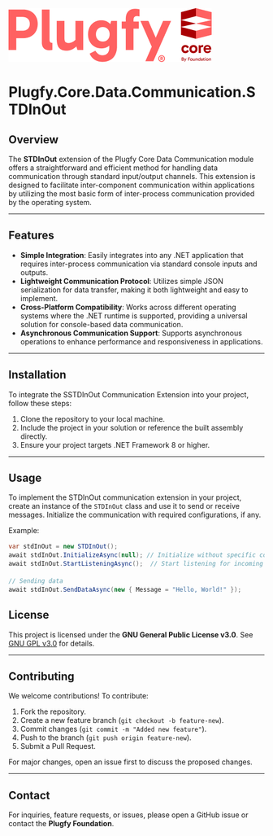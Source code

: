  
![logo_plugfy_core_foundation_256x55](https://raw.githubusercontent.com/PlugfyFoundation/.github/refs/heads/main/plugfy-core-fundation-header.png)

# Plugfy.Core.Data.Communication.STDInOut

## Overview
The **STDInOut** extension of the Plugfy Core Data Communication module offers a straightforward and efficient method for handling data communication through standard input/output channels. This extension is designed to facilitate inter-component communication within applications by utilizing the most basic form of inter-process communication provided by the operating system.

---

## Features
- **Simple Integration**: Easily integrates into any .NET application that requires inter-process communication via standard console inputs and outputs.
- **Lightweight Communication Protocol**: Utilizes simple JSON serialization for data transfer, making it both lightweight and easy to implement.
- **Cross-Platform Compatibility**: Works across different operating systems where the .NET runtime is supported, providing a universal solution for console-based data communication.
- **Asynchronous Communication Support**: Supports asynchronous operations to enhance performance and responsiveness in applications.

---

## Installation
To integrate the SSTDInOut Communication Extension into your project, follow these steps:
1. Clone the repository to your local machine.
2. Include the project in your solution or reference the built assembly directly.
3. Ensure your project targets .NET Framework 8 or higher.
---

## Usage
To implement the STDInOut communication extension in your project, create an instance of the `STDInOut` class and use it to send or receive messages. Initialize the communication with required configurations, if any.

Example:
```csharp
var stdInOut = new STDInOut();
await stdInOut.InitializeAsync(null); // Initialize without specific configuration
await stdInOut.StartListeningAsync();  // Start listening for incoming data

// Sending data
await stdInOut.SendDataAsync(new { Message = "Hello, World!" });
```

## License
This project is licensed under the **GNU General Public License v3.0**. See [GNU GPL v3.0](https://www.gnu.org/licenses/gpl-3.0.en.html) for details.

---

## Contributing
We welcome contributions! To contribute:
1. Fork the repository.
2. Create a new feature branch (`git checkout -b feature-new`).
3. Commit changes (`git commit -m "Added new feature"`).
4. Push to the branch (`git push origin feature-new`).
5. Submit a Pull Request.

For major changes, open an issue first to discuss the proposed changes.

---

## Contact
For inquiries, feature requests, or issues, please open a GitHub issue or contact the **Plugfy Foundation**.

